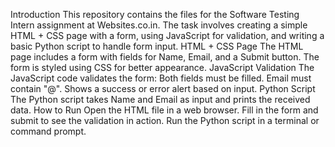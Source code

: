 Introduction
This repository contains the files for the Software Testing Intern assignment at Websites.co.in. The task involves creating a simple HTML + CSS page with a form, using JavaScript for validation, and writing a basic Python script to handle form input.
HTML + CSS Page
The HTML page includes a form with fields for Name, Email, and a Submit button. The form is styled using CSS for better appearance.
JavaScript Validation
The JavaScript code validates the form:
Both fields must be filled.
Email must contain "@".
Shows a success or error alert based on input.
Python Script
The Python script takes Name and Email as input and prints the received data.
How to Run
Open the HTML file in a web browser.
Fill in the form and submit to see the validation in action.
Run the Python script in a terminal or command prompt.
